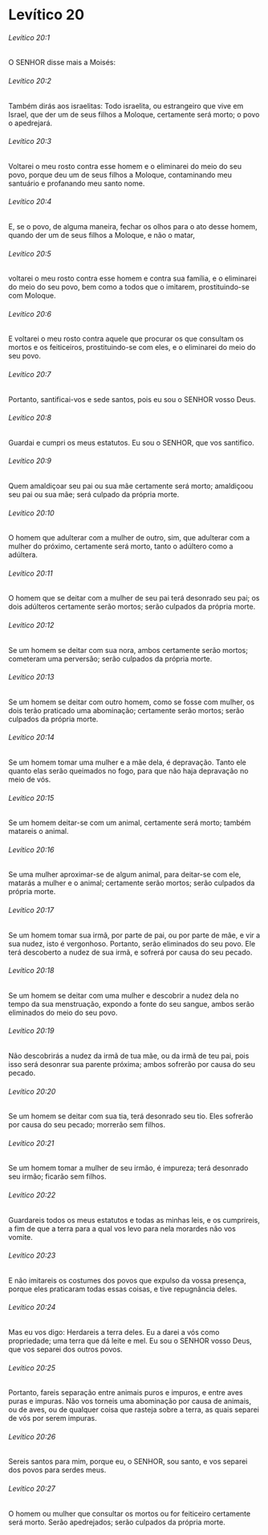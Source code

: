 # Levítico 20

###### Levítico 20:1

O SENHOR disse mais a Moisés:

###### Levítico 20:2

Também dirás aos israelitas: Todo israelita, ou estrangeiro que vive em Israel, que der um de seus filhos a Moloque, certamente será morto; o povo o apedrejará.

###### Levítico 20:3

Voltarei o meu rosto contra esse homem e o eliminarei do meio do seu povo, porque deu um de seus filhos a Moloque, contaminando meu santuário e profanando meu santo nome.

###### Levítico 20:4

E, se o povo, de alguma maneira, fechar os olhos para o ato desse homem, quando der um de seus filhos a Moloque, e não o matar,

###### Levítico 20:5

voltarei o meu rosto contra esse homem e contra sua família, e o eliminarei do meio do seu povo, bem como a todos que o imitarem, prostituindo-se com Moloque.

###### Levítico 20:6

E voltarei o meu rosto contra aquele que procurar os que consultam os mortos e os feiticeiros, prostituindo-se com eles, e o eliminarei do meio do seu povo.

###### Levítico 20:7

Portanto, santificai-vos e sede santos, pois eu sou o SENHOR vosso Deus.

###### Levítico 20:8

Guardai e cumpri os meus estatutos. Eu sou o SENHOR, que vos santifico.

###### Levítico 20:9

Quem amaldiçoar seu pai ou sua mãe certamente será morto; amaldiçoou seu pai ou sua mãe; será culpado da própria morte.

###### Levítico 20:10

O homem que adulterar com a mulher de outro, sim, que adulterar com a mulher do próximo, certamente será morto, tanto o adúltero como a adúltera.

###### Levítico 20:11

O homem que se deitar com a mulher de seu pai terá desonrado seu pai; os dois adúlteros certamente serão mortos; serão culpados da própria morte.

###### Levítico 20:12

Se um homem se deitar com sua nora, ambos certamente serão mortos; cometeram uma perversão; serão culpados da própria morte.

###### Levítico 20:13

Se um homem se deitar com outro homem, como se fosse com mulher, os dois terão praticado uma abominação; certamente serão mortos; serão culpados da própria morte.

###### Levítico 20:14

Se um homem tomar uma mulher e a mãe dela, é depravação. Tanto ele quanto elas serão queimados no fogo, para que não haja depravação no meio de vós.

###### Levítico 20:15

Se um homem deitar-se com um animal, certamente será morto; também matareis o animal.

###### Levítico 20:16

Se uma mulher aproximar-se de algum animal, para deitar-se com ele, matarás a mulher e o animal; certamente serão mortos; serão culpados da própria morte.

###### Levítico 20:17

Se um homem tomar sua irmã, por parte de pai, ou por parte de mãe, e vir a sua nudez, isto é vergonhoso. Portanto, serão eliminados do seu povo. Ele terá descoberto a nudez de sua irmã, e sofrerá por causa do seu pecado.

###### Levítico 20:18

Se um homem se deitar com uma mulher e descobrir a nudez dela no tempo da sua menstruação, expondo a fonte do seu sangue, ambos serão eliminados do meio do seu povo.

###### Levítico 20:19

Não descobrirás a nudez da irmã de tua mãe, ou da irmã de teu pai, pois isso será desonrar sua parente próxima; ambos sofrerão por causa do seu pecado.

###### Levítico 20:20

Se um homem se deitar com sua tia, terá desonrado seu tio. Eles sofrerão por causa do seu pecado; morrerão sem filhos.

###### Levítico 20:21

Se um homem tomar a mulher de seu irmão, é impureza; terá desonrado seu irmão; ficarão sem filhos.

###### Levítico 20:22

Guardareis todos os meus estatutos e todas as minhas leis, e os cumprireis, a fim de que a terra para a qual vos levo para nela morardes não vos vomite.

###### Levítico 20:23

E não imitareis os costumes dos povos que expulso da vossa presença, porque eles praticaram todas essas coisas, e tive repugnância deles.

###### Levítico 20:24

Mas eu vos digo: Herdareis a terra deles. Eu a darei a vós como propriedade; uma terra que dá leite e mel. Eu sou o SENHOR vosso Deus, que vos separei dos outros povos.

###### Levítico 20:25

Portanto, fareis separação entre animais puros e impuros, e entre aves puras e impuras. Não vos torneis uma abominação por causa de animais, ou de aves, ou de qualquer coisa que rasteja sobre a terra, as quais separei de vós por serem impuras.

###### Levítico 20:26

Sereis santos para mim, porque eu, o SENHOR, sou santo, e vos separei dos povos para serdes meus.

###### Levítico 20:27

O homem ou mulher que consultar os mortos ou for feiticeiro certamente será morto. Serão apedrejados; serão culpados da própria morte.

